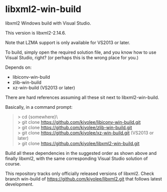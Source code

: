 # libxml2-win-build

libxml2 Windows build with Visual Studio.

This version is libxml2-2.14.6.

Note that LZMA support is only available for VS2013 or later.

To build, simply open the required solution file, and
you know how to use Visual Studio, right?
(or perhaps this is the wrong place for you.)

Depends on:
* libiconv-win-build
* zlib-win-build
* xz-win-build (VS2013 or later)

There are hard references assuming all these sit next to libxml2-win-build.

Basically, in a command prompt:

> \> cd {somewhere}\\  
> \> git clone https://github.com/kiyolee/libiconv-win-build.git  
> \> git clone https://github.com/kiyolee/zlib-win-build.git  
> \> git clone https://github.com/kiyolee/xz-win-build.git (VS2013 or later)  
> \> git clone https://github.com/kiyolee/libxml2-win-build.git

Build all these dependencies in the suggested order as shown above and finally libxml2, with the same corresponding Visual Studio solution of course.

This repository tracks only officially released versions of libxml2.
Check branch win-build of https://github.com/kiyolee/libxml2.git that follows latest development.
